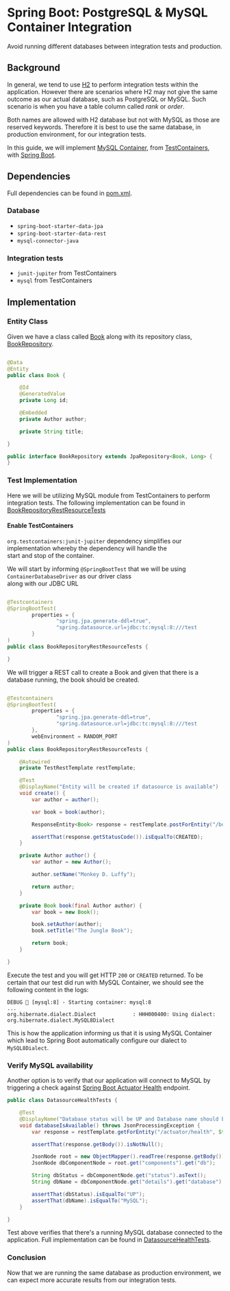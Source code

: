 # Spring Boot: PostgreSQL & MySQL Container Integration

Avoid running different databases between integration tests and production.

## Background

In general, we tend to use [H2][2] to perform integration tests within the application. However there are scenarios
where H2 may not give the same outcome as our actual database, such as PostgreSQL or MySQL. Such scenario is when you
have a table
column called _rank_ or _order_.

Both names are allowed with H2 database but not with MySQL as those are reserved keywords. Therefore it is best to
use the same database, in production environment, for our integration tests.

In this guide, we will implement [MySQL Container][3], from [TestContainers][1], with [Spring Boot][4].

## Dependencies

Full dependencies can be found in [pom.xml][5].

### Database

- `spring-boot-starter-data-jpa`
- `spring-boot-starter-data-rest`
- `mysql-connector-java`

### Integration tests

- `junit-jupiter` from TestContainers
- `mysql` from TestContainers

## Implementation

### Entity Class

Given we have a class called [Book][6] along with its repository class, [BookRepository][7].

```java

@Data
@Entity
public class Book {

    @Id
    @GeneratedValue
    private Long id;

    @Embedded
    private Author author;

    private String title;

}
```

```java
public interface BookRepository extends JpaRepository<Book, Long> {
}
```

### Test Implementation

Here we will be utilizing MySQL module from TestContainers to perform integration tests. The following implementation
can be found in [BookRepositoryRestResourceTests][10]

#### Enable TestContainers

`org.testcontainers:junit-jupiter` dependency simplifies our implementation whereby the dependency will handle the  
start and stop of the container.

We will start by informing `@SpringBootTest` that we will be using `ContainerDatabaseDriver` as our driver class  
along with our JDBC URL

```java

@Testcontainers
@SpringBootTest(
        properties = {
                "spring.jpa.generate-ddl=true",
                "spring.datasource.url=jdbc:tc:mysql:8:///test
        }
)
public class BookRepositoryRestResourceTests {

}
```

We will trigger a REST call to create a Book and given that there is a database running, the book should be created.

```java

@Testcontainers
@SpringBootTest(
        properties = {
                "spring.jpa.generate-ddl=true",
                "spring.datasource.url=jdbc:tc:mysql:8:///test
        },
        webEnvironment = RANDOM_PORT
)
public class BookRepositoryRestResourceTests {

    @Autowired
    private TestRestTemplate restTemplate;

    @Test
    @DisplayName("Entity will be created if datasource is available")
    void create() {
        var author = author();

        var book = book(author);

        ResponseEntity<Book> response = restTemplate.postForEntity("/books", book, Book.class);

        assertThat(response.getStatusCode()).isEqualTo(CREATED);
    }

    private Author author() {
        var author = new Author();

        author.setName("Monkey D. Luffy");

        return author;
    }

    private Book book(final Author author) {
        var book = new Book();

        book.setAuthor(author);
        book.setTitle("The Jungle Book");

        return book;
    }

}
```

Execute the test and you will get HTTP `200` or `CREATED` returned. To be certain that our test did run with
MySQL Container, we should see the following content in the logs:

```shell script
DEBUG 🐳 [mysql:8] - Starting container: mysql:8
...
org.hibernate.dialect.Dialect            : HHH000400: Using dialect: org.hibernate.dialect.MySQL8Dialect
```

This is how the application informing us that it is using MySQL Container which lead to Spring Boot automatically
configure our dialect to `MySQL8Dialect`.

### Verify MySQL availability

Another option is to verify that our application will connect to MySQL by triggering a check against
[Spring Boot Actuator Health][11] endpoint.

```java
public class DatasourceHealthTests {

    @Test
    @DisplayName("Database status will be UP and Database name should be MySQL")
    void databaseIsAvailable() throws JsonProcessingException {
        var response = restTemplate.getForEntity("/actuator/health", String.class);

        assertThat(response.getBody()).isNotNull();

        JsonNode root = new ObjectMapper().readTree(response.getBody());
        JsonNode dbComponentNode = root.get("components").get("db");

        String dbStatus = dbComponentNode.get("status").asText();
        String dbName = dbComponentNode.get("details").get("database").asText();

        assertThat(dbStatus).isEqualTo("UP");
        assertThat(dbName).isEqualTo("MySQL");
    }

}
```

Test above verifies that there's a running MySQL database connected to the application. Full implementation can be
found in [DatasourceHealthTests][12].

### Conclusion

Now that we are running the same database as production environment, we can expect more accurate results from our
integration tests.

[1]: https://www.testcontainers.org/

[2]: https://www.h2database.com/html/main.html

[3]: https://www.testcontainers.org/modules/databases/mysql/

[4]: https://spring.io/projects/spring-boot

[5]: pom.xml

[6]: src/main/java/scratches/tc/domain/Book.java

[7]: src/main/java/scratches/tc/domain/BookRepository.java

[9]: https://docs.spring.io/spring-framework/docs/5.2.5.RELEASE/spring-framework-reference/testing.html#testcontext-ctx-management-dynamic-property-sources

[10]: src/test/java/scratches/tc/domain/BookRepositoryRestResourceTests.java

[11]: https://docs.spring.io/spring-boot/docs/current/reference/html/production-ready-features.html#production-ready-health

[12]: src/test/java/scratches/tc/health/DatasourceHealthTests.java
